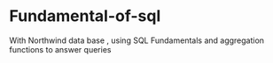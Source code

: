 # Fundamental-of-sql
With Northwind data base , using SQL Fundamentals and aggregation functions to answer queries
